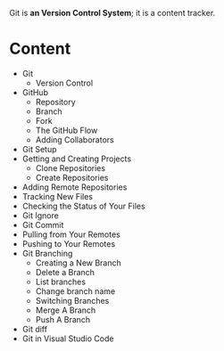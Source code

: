 Git is **an Version Control System**; it is a content tracker. 

# Content

- Git
	- Version Control
- GitHub
	- Repository
	- Branch
	- Fork
	- The GitHub Flow
	- Adding Collaborators
- Git Setup
- Getting and Creating Projects
	- Clone Repositories
	- Create Repositories
- Adding Remote Repositories
- Tracking New Files
- Checking the Status of Your Files 
- Git Ignore
- Git Commit 
- Pulling from Your Remotes
- Pushing to Your Remotes
- Git Branching
	- Creating a New Branch
	- Delete a Branch
	- List branches
	- Change branch name
	- Switching Branches
	- Merge A Branch
	- Push A Branch
- Git diff
- Git in Visual Studio Code 

